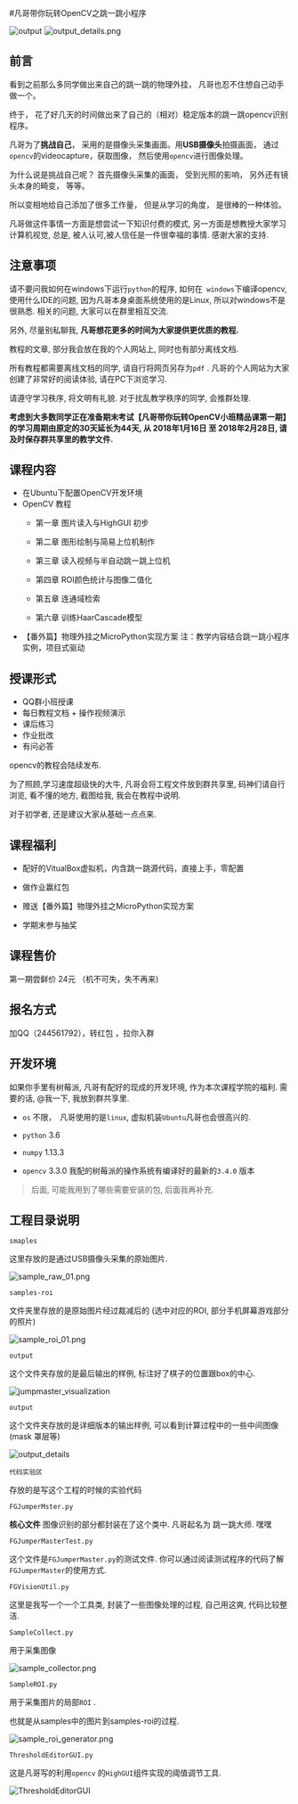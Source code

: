 #凡哥带你玩转OpenCV之跳一跳小程序


![output](http://image.myfange.com/jumpmaster_visualization.png-fg)
![output_details.png](http://image.myfange.com/output_details.png-fg)


## 前言

看到之前那么多同学做出来自己的跳一跳的物理外挂， 凡哥也忍不住想自己动手做一个。

终于， 花了好几天的时间做出来了自己的（相对）稳定版本的跳一跳opencv识别程序。



凡哥为了**挑战自己**， 采用的是摄像头采集画面。用**USB摄像头**拍摄画面， 通过`opencv`的videocapture，获取图像， 然后使用`opencv`进行图像处理。

为什么说是挑战自己呢？ 首先摄像头采集的画面， 受到光照的影响， 另外还有镜头本身的畸变， 等等。

所以变相地给自己添加了很多工作量， 但是从学习的角度， 是很棒的一种体验。



凡哥做这件事情一方面是想尝试一下知识付费的模式, 另一方面是想教授大家学习计算机视觉, 总是, 被人认可,被人信任是一件很幸福的事情. 感谢大家的支持.


## 注意事项



请不要问我如何在windows下运行`python`的程序, 如何在`	windows`下编译opencv, 使用什么IDE的问题, 因为凡哥本身桌面系统使用的是Linux, 所以对windows不是很熟悉. 相关的问题, 大家可以在群里相互交流.

另外, 尽量别私聊我, **凡哥想花更多的时间为大家提供更优质的教程.**



教程的文章, 部分我会放在我的个人网站上, 同时也有部分离线文档. 

所有教程都需要离线文档的同学, 请自行将网页另存为`pdf` .  凡哥的个人网站为大家创建了非常好的阅读体验, 请在PC下浏览学习.



请遵守学习秩序, 将文明有礼貌. 对于扰乱教学秩序的同学, 会推群处理.



**考虑到大多数同学正在准备期末考试【凡哥带你玩转OpenCV小班精品课第一期】的学习周期由原定的30天延长为44天, 从 2018年1月16日 至 2018年2月28日, 请及时保存群共享里的教学文件.**



## 课程内容

* 在Ubuntu下配置OpenCV开发环境
* OpenCV 教程
    - 第一章  图片读入与HighGUI 初步

    - 第二章  图形绘制与简易上位机制作

    - 第三章  读入视频与半自动跳一跳上位机

    - 第四章  ROI颜色统计与图像二值化

    - 第五章  连通域检索

    - 第六章  训练HaarCascade模型
* 【番外篇】物理外挂之MicroPython实现方案
  注：教学内容结合跳一跳小程序实例，项目式驱动

## 授课形式

* QQ群小班授课
* 每日教程文档 + 操作视频演示
* 课后练习
* 作业批改
* 有问必答

opencv的教程会陆续发布.

为了照顾,学习速度超级快的大牛, 凡哥会将工程文件放到群共享里,  码神们请自行浏览, 看不懂的地方, 截图给我, 我会在教程中说明.

对于初学者, 还是建议大家从基础一点点来.

## 课程福利
* 配好的VitualBox虚拟机，内含跳一跳源代码，直接上手，零配置

* 做作业赢红包

* 赠送【番外篇】物理外挂之MicroPython实现方案

* 学期末参与抽奖

## 课程售价
第一期尝鲜价 24元 （机不可失，失不再来)

## 报名方式
加QQ（244561792），转红包 ，拉你入群

## 开发环境



如果你手里有树莓派, 凡哥有配好的现成的开发环境, 作为本次课程学院的福利. 需要的话, @我一下, 我放到群共享里.



* `os` 不限，　凡哥使用的是`linux`, 虚拟机装`Ubuntu`凡哥也会很高兴的.


* `python` 3.6
* `numpy` 1.13.3
* `opencv` 3.3.0  我配的树莓派的操作系统有编译好的最新的`3.4.0` 版本



> 后面, 可能我用到了哪些需要安装的包, 后面我再补充.



## 工程目录说明



`smaples` 

这里存放的是通过USB摄像头采集的原始图片.

![sample_raw_01.png](http://image.myfange.com/sample_raw_01.png-fg)

`samples-roi` 

文件夹里存放的是原始图片经过裁减后的 (选中对应的ROI, 部分手机屏幕游戏部分的照片)

![sample_roi_01.png](http://image.myfange.com/sample_roi_01.png-fg)



`output` 

这个文件夹存放的是最后输出的样例, 标注好了棋子的位置跟box的中心.

![jumpmaster_visualization](http://image.myfange.com/jumpmaster_visualization.png-fg)

`output`

 这个文件夹存放的是详细版本的输出样例, 可以看到计算过程中的一些中间图像 (mask 罩层等)

![output_details](http://image.myfange.com/output_details.png-fg)



`代码实验区` 

存放的是写这个工程的时候的实验代码

`FGJumperMster.py`

**核心文件** 图像识别的部分都封装在了这个类中.  凡哥起名为 跳一跳大师. 嘿嘿

`FGJumperMasterTest.py`

这个文件是`FGJumperMaster.py`的测试文件. 你可以通过阅读测试程序的代码了解`FGJumperMaster`的使用方式.

`FGVisionUtil.py`

这里是我写一个一个工具类, 封装了一些图像处理的过程, 自己用这爽, 代码比较整洁.

`SampleCollect.py` 

用于采集图像

![sample_collector.png](http://image.myfange.com/sample_collector.png-fg)

`SampleROI.py`

用于采集图片的局部`ROI` .

也就是从samples中的图片到samples-roi的过程.



![sample_roi_generator.png](http://image.myfange.com/sample_roi_generator.png-fg)





`ThresholdEditorGUI.py`

这是凡哥写的利用`opencv` 的`HighGUI`组件实现的阈值调节工具.

![ThresholdEditorGUI](http://image.myfange.com/ThresholdEditorGUI.png-fg)
